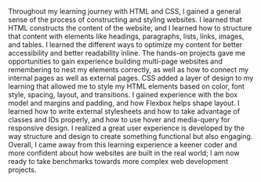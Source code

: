 Throughout my learning journey with HTML and CSS, I gained a general sense of the process of constructing and styling websites. I learned that HTML constructs the content of the website, and I learned how to structure that content with elements like headings, paragraphs, lists, links, images, and tables. I learned the different ways to optimize my content for better accessibility and better readability inline. The hands-on projects gave me opportunities to gain experience building multi-page websites and remembering to nest my elements correctly, as well as how to connect my internal pages as well as external pages. CSS added a layer of design to my learning that allowed me to style my HTML elements based on color, font style, spacing, layout, and transitions. I gained experience with the box model and margins and padding, and how Flexbox helps shape layout. I learned how to write external stylesheets and how to take advantage of classes and IDs properly, and how to use hover and media-query for responsive design. I realized a great user experience is developed by the way structure and design to create something functional but also engaging. Overall, I came away from this learning experience a keener coder and more confident about how websites are built in the real world; I am now ready to take benchmarks towards more complex web development projects.
